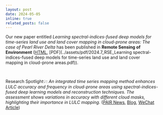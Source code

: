 ```yaml
---
layout: post
date: 2024-05-05
inline: true
related_posts: false
---
```


Our new paper entitled *Learning spectral-indices-fused deep models for time-series land use and land cover mapping in cloud-prone areas: The case of Pearl River Delta* has been published in **Remote Sensing of Environment** ([HTML](https://doi.org/10.1016/j.rse.2024.114190), [PDF](../assets/pdf/2024.7_RSE_Learning spectral-indices-fused deep models for time-series land use and land cover mapping in cloud-prone areas.pdf)).

<br>

Research Spotlight💡: *An integrated time series mapping method enhances LULC accuracy and frequency in cloud-prone areas using spectral-indices-fused deep learning models and reconstruction techniques. The assessment shows variations in accuracy with different cloud masks, highlighting their importance in LULC mapping.* ([PAIR News](https://www.polyu.edu.hk/pair/news-and-events/news/2024/20240613_rils-develops-deep-learning-based-remote-sensing-image-classification/?sc_lang=en), [Blog](https://zhiweili.net/blog/2024/lulc-mapping/), [WeChat Article](https://mp.weixin.qq.com/s/bcfUf3LVpKBu-zWNy3Erww))
